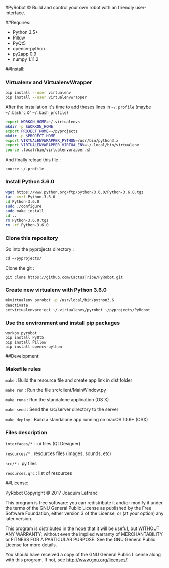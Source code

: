 #PyRobot ©
Build and control your own robot with an friendly user-interface.

##Requires:

 - Python 3.5+
 - Pillow 
 - PyQt5 
 - opencv-python
 - py2app 0.9
 - numpy 1.11.2

##Install:

### Virtualenv and VirtualenvWrapper

```sh
pip install --user virtualenv
pip install --user virtualenvwrapper
```

After the installation it's time to add theses lines in ```~/.profile``` (maybe ```~/.bashrc``` or ```~/.bash_profile```)

```sh
export WORKON_HOME=~/.virtualenvs
mkdir -p $WORKON_HOME
export PROJECT_HOME=~/pyprojects
mkdir -p $PROJECT_HOME
export VIRTUALENVWRAPPER_PYTHON=/usr/bin/python3.x
export VIRTUALENVWRAPPER_VIRTUALENV=~/.local/bin/virtualenv
source .local/bin/virtualenvwrapper.sh
```

And finally reload this file :

```source ~/.profile```

### Install Python 3.6.0

```sh
wget https://www.python.org/ftp/python/3.6.0/Python-3.6.0.tgz
tar -xvzf Python-3.6.0
cd Python-3.6.0
sudo ./configure
sudo make install
cd ..
rm Python-3.6.0.tgz
rm -rf Python-3.6.0
```

### Clone this repository

Go into the pyprojects directory :

```cd ~/pyprojects/```

Clone the git :

```git clone https://github.com/CactusTribe/PyRobot.git```

### Create new virtualenv with Python 3.6.0

```sh
mkvirtualenv pyrobot -p /usr/local/bin/python3.6         
deactivate
setvirtualenvproject ~/.virtualenvs/pyrobot ~/pyprojects/PyRobot
```

### Use the environment and install pip packages

```
workon pyrobot
pip install PyQt5
pip install Pillow
pip install opencv-python
```

##Development:

### Makefile rules

```make``` : Build the resource file and create app link in dist folder

```make run``` :  Run the file src/client/MainWindow.py

```make runa``` : Run the standalone application (OS X)

```make send``` : Send the src/server directory to the server

```make deploy``` : Build a standalone app running on macOS 10.9+ (OSX)

### Files description

```interfaces/*``` : .ui files (Qt Designer)

```resources/*``` : resources files (images, sounds, etc)

```src/*``` : .py files

```resources.qrc``` : list of resources

##License:

PyRobot
Copyright © 2017 Joaquim Lefranc

This program is free software: you can redistribute it and/or modify
it under the terms of the GNU General Public License as published by
the Free Software Foundation, either version 3 of the License, or
(at your option) any later version.

This program is distributed in the hope that it will be useful,
but WITHOUT ANY WARRANTY; without even the implied warranty of
MERCHANTABILITY or FITNESS FOR A PARTICULAR PURPOSE.  See the
GNU General Public License for more details.

You should have received a copy of the GNU General Public License
along with this program.  If not, see <http://www.gnu.org/licenses/>.

